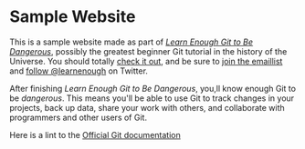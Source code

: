 # Sample Website

This is a sample website made as part of [*Learn Enough Git to Be Dangerous*](https://www.learnenough.com/git-tutorial), possibly the greatest beginner Git tutorial in the history of the Universe. You should totally [check it out](https://www.learnenough.com/git-tutorial), and be sure to [join the emaillist](https://www.learnenough.com/#email_list) and [follow @learnenough](http://twitter.com/learnenough) on Twitter.

After finishing *Learn Enough Git to Be Dangerous*, you,ll know enough Git to be *dangerous*. This means you'll be able to use Git to track changes in your projects, back up data, share your work with others, and collaborate with programmers and other users of Git.

Here is a lint to the [Official Git documentation](https://git-scm.com/doc)